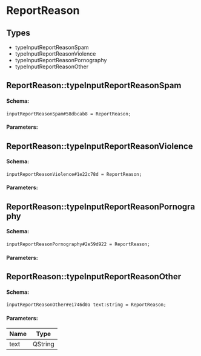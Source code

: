 # ReportReason

## Types

* typeInputReportReasonSpam
* typeInputReportReasonViolence
* typeInputReportReasonPornography
* typeInputReportReasonOther

## ReportReason::typeInputReportReasonSpam

#### Schema:

`inputReportReasonSpam#58dbcab8 = ReportReason;`

#### Parameters:


## ReportReason::typeInputReportReasonViolence

#### Schema:

`inputReportReasonViolence#1e22c78d = ReportReason;`

#### Parameters:


## ReportReason::typeInputReportReasonPornography

#### Schema:

`inputReportReasonPornography#2e59d922 = ReportReason;`

#### Parameters:


## ReportReason::typeInputReportReasonOther

#### Schema:

`inputReportReasonOther#e1746d0a text:string = ReportReason;`

#### Parameters:

|Name|Type|
|----|----|
|text|QString|

